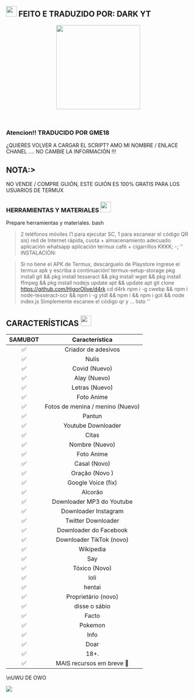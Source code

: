 ## <img src="https://github.com/TheDudeThatCode/TheDudeThatCode/blob/master/Assets/Hi.gif" width="29px"> FEITO E TRADUZIDO POR: DARK YT
<p align="center">
<img src="https://media.giphy.com/media/JROB2yZw89dFXrPXR9/giphy.gif" width="230" height="230"/>
</p>
<br>


 
</details>

### Atencion!! TRADUCIDO POR GME18
¿QUIERES VOLVER A CARGAR EL SCRIPT? AMO MI NOMBRE / ENLACE CHANEL .... NO CAMBIE LA INFORMACIÓN !!!

## NOTA:>
NO VENDE / COMPRE GUIÓN, ESTE GUIÓN ES 100% GRATIS PARA LOS USUARIOS DE TERMUX
</div>

### HERRAMIENTAS Y MATERIALES <img src = "https://github.com/TheDudeThatCode/TheDudeThatCode/blob/master/Assets/Mario_Hello_Big.gif" width = "29px">
Prepare herramientas y materiales.
bash
> 2 teléfonos móviles (1 para ejecutar SC, 1 para escanear el código QR sis)
> red de Internet rápida, cuota +
> almacenamiento adecuado
> aplicación whatsapp
> aplicación termux
> café + cigarrillos KKKK; -;
''
INSTALACIÓN:

> Si no tiene el APK de Termux, descárguelo de Playstore
> ingrese el termux apk y escriba a continuación!
> termux-setup-storage
> pkg install git && pkg install tesseract && pkg install wget && pkg install ffmpeg && pkg install nodejs
> update apt && update apt
> git clone https://github.com/HigorOlive/d4rk
> cd d4rk
> npm i -g cwebp && npm i node-tesseract-ocr && npm i -g ytdl && npm i && npm i got && node index.js
> Simplemente escanee el código qr y ... listo
''

## CARACTERÍSTICAS  <img src="https://github.com/TheDudeThatCode/TheDudeThatCode/blob/master/Assets/Earth.gif" width="29px">

| SAMUBOT      |                   Característica        |
| :-----------: | :------------------------------: |
|       ✅       | Criador de adesivos                  |
|       ✅       | Nulis                            |
|       ✅       | Covid (Nuevo)                      |
|       ✅       | Alay (Nuevo)                       |
|       ✅       | Letras (Nuevo)                      |
|       ✅       | Foto Anime                       |
|       ✅       | Fotos de menina / menino (Nuevo)           |
|       ✅       | Pantun                           |
|       ✅       | Youtube Downloader               |
|       ✅       | Citas                           |
|       ✅       | Nombre (Nuevo)                       |
|       ✅       | Foto Anime                       |
|       ✅       | Casal (Novo)                   |
|       ✅       | Oração (Novo )                    |
|       ✅       | Google Voice (fix)               |
|       ✅       | Alcorão                            |
|       ✅       | Downloader MP3 do Youtube           |
|       ✅       | Downloader Instagram              |
|       ✅       | Twitter Downloader               |
|       ✅       | Downloader do Facebook              |
|       ✅       | Downloader TikTok (novo)         |
|       ✅       | Wikipedia                        |
|       ✅       | Say                              |
|       ✅       | Tóxico (Novo)                      |
|       ✅       | loli                             |
|       ✅       | hentai                           |
|       ✅       | Proprietário (novo)                      |
|       ✅       | disse o sábio                       |
|       ✅       | Facto                            |
|       ✅       | Pokemon                          |
|       ✅       | Info                             |
|       ✅       | Doar                           |
|       ✅       | 18+.                             |
|       ✅       | MAIS recursos em breve 🍂        |

\nUWU DE OWO

<img src="https://i.blogs.es/461a66/nyami/1366_2000.png" />


